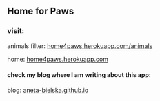 ## Home for Paws

### visit:

  animals filter: [home4paws.herokuapp.com/animals](http://home4paws.herokuapp.com/animals)

  home: [home4paws.herokuapp.com](http://home4paws.herokuapp.com/)

#### check my blog where I am writing about this app:

  blog: [aneta-bielska.github.io](http://aneta-bielska.github.io/)
